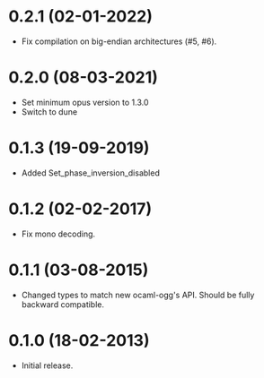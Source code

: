 0.2.1 (02-01-2022)
=====
- Fix compilation on big-endian architectures (#5, #6).

0.2.0 (08-03-2021)
=====
* Set minimum opus version to 1.3.0
* Switch to dune

0.1.3 (19-09-2019)
=====
* Added Set_phase_inversion_disabled

0.1.2 (02-02-2017)
=====
* Fix mono decoding.

0.1.1 (03-08-2015)
=====
* Changed types to match new ocaml-ogg's API.
  Should be fully backward compatible.

0.1.0 (18-02-2013)
=====
* Initial release.
